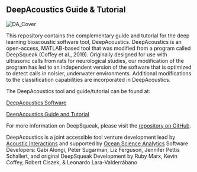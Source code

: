 ## DeepAcoustics Guide & Tutorial

![DA_Cover](https://github.com/user-attachments/assets/5f95eb9d-77e1-413e-a591-ebc9122c4ffe)

This repository contains the complementary guide and tutorial for the deep learning bioacoustic software tool, DeepAcoustics. DeepAcoustics is an open-access, MATLAB-based tool that was modified from a program called DeepSqueak (Coffey et al., 2019). 
Originally designed for use with ultrasonic calls from rats for neurological studies, our modification of the program has led to an independent version of the software that is optimized to detect calls in noisier, underwater environments. 
Additional modifications to the classification capabilities are incorporated in DeepAcoustics. 


The DeepAcoustics tool and guide/tutorial can be found at:

[DeepAcoustics Software](https://github.com/Ocean-Science-Analytics/DeepAcoustics)

[DeepAcoustics Guide and Tutorial](https://ocean-science-analytics.github.io/DeepAcoustics_Guide_and_Tutorial/DA.html)


For more information on DeepSqueak, please visit the [repository on GitHub](https://github.com/DrCoffey/DeepSqueak). 


DeepAcoustics is a joint accessible tool venture development lead by [Acoustic Interactions](https://acousticinteractions.org/) and supported by [Ocean Science Analytics](https://www.oceanscienceanalytics.com/)
Software Developers: Gabi Alongi, Peter Sugarman, Liz Ferguson, Jennifer Pettis Schallert, and original DeepSqueak Development by Ruby Marx, Kevin Coffey, Robert Ciszek, & Leonardo Lara-Valderrábano
